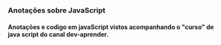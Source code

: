 ### Anotações sobre JavaScript
#### Anotações e codigo em javaScript vistos acompanhando o "curso" de java script do canal dev-aprender.
